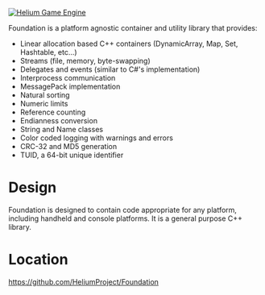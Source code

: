 <a href="http://heliumproject.org/">![Helium Game Engine](https://raw.github.com/HeliumProject/Helium/master/Data/Textures/Helium.png)</a>

Foundation is a platform agnostic container and utility library that provides:
* Linear allocation based C++ containers (DynamicArray, Map, Set, Hashtable, etc...)
* Streams (file, memory, byte-swapping)
* Delegates and events (similar to C#'s implementation)
* Interprocess communication
* MessagePack implementation
* Natural sorting
* Numeric limits
* Reference counting
* Endianness conversion
* String and Name classes
* Color coded logging with warnings and errors
* CRC-32 and MD5 generation
* TUID, a 64-bit unique identifier

Design
======

Foundation is designed to contain code appropriate for any platform, including handheld and console platforms.  It is a general purpose C++ library.

Location
========
https://github.com/HeliumProject/Foundation
